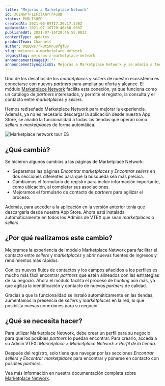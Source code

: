 ```yaml
---
title: "Mejoras a Marketplace Network"
id: 3OZNGPYF1IF3lXnrFn4u8B
status: PUBLISHED
createdAt: 2021-06-09T17:26:17.536Z
updatedAt: 2021-07-16T20:46:58.983Z
publishedAt: 2021-07-16T20:46:58.983Z
contentType: updates
productTeam: Channels
author: 0QBQws7rk0t5Mnu8fgfUv
slug: mejoras-a-marketplace-network
legacySlug: mejoras-a-marketplace-network
announcementImageID: ""
announcementSynopsisES: Mejoras a Marketplace Network y se añadió a todas las tiendas que operan como sellers o marketplaces.
---
```


Uno de los desafíos de los *marketplaces* y *sellers* de nuestro ecosistema es conectarse con nuevos *partners* para ampliar su oferta y alcance. El módulo [Marketplace Network](https://help.vtex.com/es/tutorial/encontre-marketplaces-e-sellers-no-ecossistema-vtex--2bzC7tXlVgLEEjxo4ixcAM) facilita esta conexión, ya que funciona como un catálogo de *partners* interesados, y permite el registro, la consulta y el contacto entre *marketplaces* y *sellers*.

Hemos rediseñado Marketplace Network para mejorar la experiencia. Además, ya no es necesario descargar la aplicación desde nuestra App Store, se añadió la funcionalidad a todas las tiendas que operan como *sellers* o *marketplaces* de forma automática.

![Marketplace network tour ES](//images.ctfassets.net/alneenqid6w5/1dSZvVeBP1yyJ1Ai5xuX12/27c4fdcd812b730a445b022c7232a5f2/Marketplace_network_tour_ES.gif)

## ¿Qué cambió?
Se hicieron algunos cambios a las páginas de Marketplace Network:

- Separamos las páginas *Encontrar marketplaces* y *Encontrar sellers* en dos secciones diferentes para que la búsqueda sea más precisa.  
- Cambiamos el formulario de registro para incluir información importante, como ubicación, al completar sus asociaciones.    
- Mejoramos el formulario de contacto de *partners* para agilizar el proceso.  

Además, para acceder a la aplicación en la versión anterior tenía que descargarla desde nuestra App Store. Ahora está instalada automáticamente en todos los Admins de VTEX que sean *marketplaces* o *sellers*. 

## ¿Por qué realizamos este cambio?
Mejoramos la experiencia del módulo Marketplace Network para facilitar el contacto entre *sellers* y *marketplaces* y abrir nuevas fuentes de ingresos y rendimientos más rápidos. 

Con los nuevos flujos de contactos y los campos añadidos a los perfiles es mucho más fácil encontrar *partners* que estén alineados con las estrategias de su negocio. Ahora el módulo facilita el proceso de *hunting* aún más, ya que agiliza la identificación y contacto de nuevos *partners* de calidad.

Gracias a que la funcionalidad se instaló automáticamente en las tiendas, aumentamos la presencia de *sellers* y *marketplaces* en la red, lo que posibilita nuevas conexiones para su negocio. 

## ¿Qué se necesita hacer?
Para utilizar Marketplace Network, debe crear un perfil para su negocio para que los posibles *partners* lo puedan encontrar. Para crearlo, acceda a su Admin VTEX:  *Marketplace > Marketplace Network > Perfil de la tienda*. 

Después del registro, solo tiene que navegar por las secciones *Encontrar sellers* y *Encontrar marketplaces* para encontrar y ponerse en contacto con posibles *partners*.

Vea más información en nuestra documentación completa sobre [Marketplace Network](https://help.vtex.com/es/tutorial/encontre-marketplaces-e-sellers-no-ecossistema-vtex--2bzC7tXlVgLEEjxo4ixcAM). 

